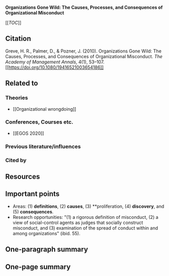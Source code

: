 **Organizations Gone Wild: The Causes, Processes, and Consequences of Organizational Misconduct**

[[_TOC_]]

## Citation

Greve, H. R., Palmer, D., & Pozner, J. (2010). Organizations Gone Wild: The Causes, Processes, and Consequences of Organizational Misconduct. *The Academy of Management Annals*, 4(1), 53–107. [[https://doi.org/10.1080/19416521003654186]]

## Related to

### Theories

* [[Organizational wrongdoing]]

### Conferences, Courses etc.

* [[EGOS 2020]]

### Previous literature/influences

### Cited by

## Resources

## Important points

* Areas: (1) **definitions**, (2) **causes**, (3) **proliferation, (4) **discovery**, and (5) **consequences**.
* Research opportunities: "(1) a rigorous definition of misconduct, (2) a view of social-control agents as judges that socially construct misconduct, and (3) examination of the spread of conduct within and among organizations" (ibid. 55).

## One-paragraph summary

## One-page summary